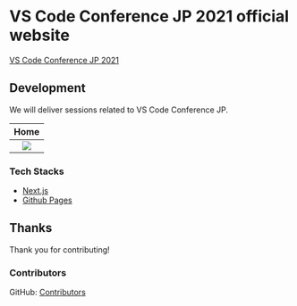 # VS Code Conference JP 2021 official website

[VS Code Conference JP 2021](https://flutterkaigi.jp)

## Development

We will deliver sessions related to VS Code Conference JP.

|Home|
|:---:|
|![](https://i.imgur.com/OTTatpw.jpg)|

### Tech Stacks

- [Next.js](https://nextjs.org/)
- [Github Pages](https://docs.github.com/ja/pages/getting-started-with-github-pages/about-github-pages)

## Thanks

Thank you for contributing!

### Contributors

GitHub: [Contributors](https://github.com/vscodejp/conf2021/graphs/contributors)
